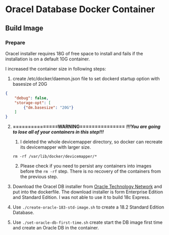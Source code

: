 # Oracel Database Docker Container

## Build Image

### Prepare

Oracel installer requires 18G of free space to install and fails if the installation is on a default 10G container. 

I increased the container size in following steps:

1. create /etc/docker/daemon.json file to set dockerd startup option with basesize of 20G
```json
{
    "debug": false,
    "storage-opt": [
        {"dm.basesize": "20G"}
    ]
}
```
2. **===============WARNING===============** ***!!!You are going to lose all of your containers in this step!!!***
    1. I deleted the whole devicemapper directory, so docker can recreate its devicemapper with larger size.
    ```shell
    rm -rf /var/lib/docker/devicemapper/*
    ```
    2. Please check if you need to persist any containers into images before the ```rm -rf``` step. There is no recovery of the containers from the previous step.

3. Download the Oracel DB installer from [Oracle Technology Network](http://www.oracle.com/technetwork/database/enterprise-edition/downloads/index.html) and put into the dockerfile. The download installer is form Enterprise Edition and Standard Edition. I was not able to use it to build 18c Express. 

4. Use ```./create-oracle-183-std-image.sh``` to create a 18.2 Standard Edition Database.

5. Use ```./set-oracle-db-first-time.sh``` create start the DB image first time and create an Oracle DB in the container.
